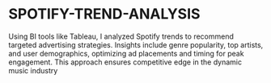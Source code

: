 # SPOTIFY-TREND-ANALYSIS
Using BI tools like Tableau, I analyzed Spotify trends to recommend targeted advertising strategies. Insights include genre popularity, top artists, and user demographics, optimizing ad placements and timing for peak engagement. This approach ensures competitive edge in the dynamic music industry
